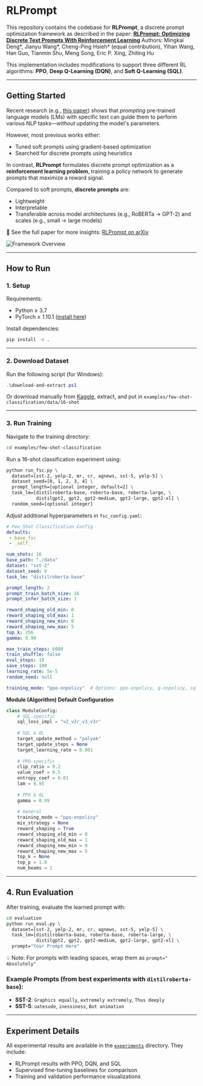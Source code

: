 # RLPrompt

This repository contains the codebase for **RLPrompt**, a discrete prompt optimization framework as described in the paper:
**[RLPrompt: Optimizing Discrete Text Prompts With Reinforcement Learning](https://arxiv.org/abs/2205.12548)**
Authors: Mingkai Deng\*, Jianyu Wang\*, Cheng-Ping Hsieh\* (equal contribution), Yihan Wang, Han Guo, Tianmin Shu, Meng Song, Eric P. Xing, Zhiting Hu

This implementation includes modifications to support three different RL algorithms: **PPO**, **Deep Q-Learning (DQN)**, and **Soft Q-Learning (SQL)**.

---

## Getting Started

Recent research (e.g., [this paper](https://arxiv.org/abs/2107.13586)) shows that *prompting* pre-trained language models (LMs) with specific text can guide them to perform various NLP tasks—*without* updating the model's parameters.

However, most previous works either:

* Tuned soft prompts using gradient-based optimization
* Searched for discrete prompts using heuristics

In contrast, **RLPrompt** formulates discrete prompt optimization as a **reinforcement learning problem**, training a policy network to generate prompts that maximize a reward signal.

Compared to soft prompts, **discrete prompts** are:

* Lightweight
* Interpretable
* Transferable across model architectures (e.g., RoBERTa → GPT-2) and scales (e.g., small → large models)

📖 See the full paper for more insights: [RLPrompt on arXiv](https://arxiv.org/abs/2205.12548)

![Framework Overview](figure.png)

---

## How to Run

### 1. Setup

Requirements:

* Python ≥ 3.7
* PyTorch ≥ 1.10.1 ([install here](https://pytorch.org/get-started/locally/))

Install dependencies:

```bash
pip install -e .
```

---

### 2. Download Dataset

Run the following script (for Windows):

```powershell
.\download-and-extract.ps1
```

Or download manually from [Kaggle](https://www.kaggle.com/datasets/riozulfandy04/rl-prompt-16-shot-classification-dataset), extract, and put in `examples/few-shot-classification/data/16-shot`

---

### 3. Run Training

Navigate to the training directory:

```bash
cd examples/few-shot-classification
```

Run a 16-shot classification experiment using:

```bash
python run_fsc.py \
  dataset=[sst-2, yelp-2, mr, cr, agnews, sst-5, yelp-5] \
  dataset_seed=[0, 1, 2, 3, 4] \
  prompt_length=[optional integer, default=2] \
  task_lm=[distilroberta-base, roberta-base, roberta-large, \
           distilgpt2, gpt2, gpt2-medium, gpt2-large, gpt2-xl] \
  random_seed=[optional integer]
```

Adjust additional hyperparameters in `fsc_config.yaml`:

```yaml
# Few-Shot Classification Config
defaults:
 - base_fsc
 - _self_

num_shots: 16
base_path: "./data"
dataset: "sst-2"
dataset_seed: 0
task_lm: "distilroberta-base"

prompt_length: 2
prompt_train_batch_size: 16
prompt_infer_batch_size: 1

reward_shaping_old_min: 0
reward_shaping_old_max: 1
reward_shaping_new_min: 0
reward_shaping_new_max: 5
top_k: 256
gamma: 0.99

max_train_steps: 6000
train_shuffle: false
eval_steps: 10
save_steps: 100
learning_rate: 5e-5
random_seed: null

training_mode: "ppo-onpolicy"  # Options: ppo-onpolicy, q-onpolicy, sql-onpolicy
```


**Module (Algorithm) Default Configuration**

```python
class ModuleConfig:
    # SQL-specific
    sql_loss_impl = "v2_v2r_v3_v3r"
    
    # SQL & QL
    target_update_method = "polyak"
    target_update_steps = None
    target_learning_rate = 0.001
    
    # PPO-specific
    clip_ratio = 0.2
    value_coef = 0.5
    entropy_coef = 0.01
    lam = 0.95
    
    # PPO & QL
    gamma = 0.99
    
    # General
    training_mode = "ppo-onpolicy"
    mix_strategy = None
    reward_shaping = True
    reward_shaping_old_min = 0
    reward_shaping_old_max = 1
    reward_shaping_new_min = 0
    reward_shaping_new_max = 5
    top_k = None
    top_p = 1.0
    num_beams = 1
```

---

## 4. Run Evaluation

After training, evaluate the learned prompt with:

```bash
cd evaluation
python run_eval.py \
  dataset=[sst-2, yelp-2, mr, cr, agnews, sst-5, yelp-5] \
  task_lm=[distilroberta-base, roberta-base, roberta-large, \
           distilgpt2, gpt2, gpt2-medium, gpt2-large, gpt2-xl] \
  prompt="Your Prompt Here"
```

💡 Note: For prompts with leading spaces, wrap them as `prompt=" Absolutely"`

### Example Prompts (from best experiments with `distilroberta-base`):

* **SST-2**: `Graphics equally`, `extremely extremely`, `Thus deeply`
* **SST-5**: `uatesude`, `inessiness`, `Bot animation`

---

## Experiment Details

All experimental results are available in the [`experiments`](experiments) directory. They include:

* RLPrompt results with PPO, DQN, and SQL
* Supervised fine-tuning baselines for comparison
* Training and validation performance visualizations
